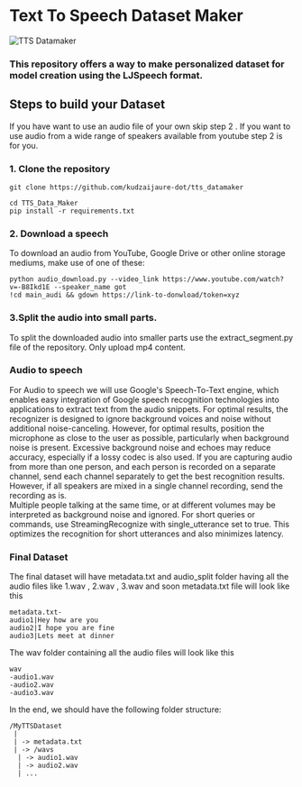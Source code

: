 # Text To Speech Dataset Maker

![TTS Datamaker](https://user-images.githubusercontent.com/55686042/211143554-771ff02a-3f79-4008-8eb6-7553ebcd846f.png)


### This repository offers a way to make personalized dataset for model creation using the LJSpeech format.


## Steps to build your Dataset
If you have want to use an audio file of your own skip step 2 . If you want to use audio from a wide range of speakers available from youtube step 2 is for you.

### 1. Clone the repository
```
git clone https://github.com/kudzaijaure-dot/tts_datamaker
```
```
cd TTS_Data_Maker
pip install -r requirements.txt
```

### 2. Download a speech
To download an audio from YouTube, Google Drive or other online storage mediums, make use of one of these: 

```
python audio_download.py --video_link https://www.youtube.com/watch?v=-B8Ikd1E --speaker_name got
!cd main_audi && gdown https://link-to-donwload/token=xyz

```


### 3.Split the audio into small parts.
To split the downloaded audio into smaller parts use the extract_segment.py file of the repository. Only upload mp4 content.

### Audio to speech 

For Audio to speech we will use Google's Speech-To-Text engine, which enables easy integration of Google speech recognition technologies into applications 
to extract text from the audio snippets.
For optimal results, the recognizer is designed to ignore background voices and noise without additional noise-canceling. However, for optimal results, position the microphone as close to the user as possible, particularly when background noise is present. Excessive background noise and echoes may reduce accuracy, especially if a lossy codec is also used.
If you are capturing audio from more than one person, and each person is recorded on a separate channel, send each channel separately to get the best recognition results. However, if all speakers are mixed in a single channel recording, send the recording as is.	
Multiple people talking at the same time, or at different volumes may be interpreted as background noise and ignored.
For short queries or commands, use StreamingRecognize with single_utterance set to true. This optimizes the recognition for short utterances and also minimizes latency.




### Final Dataset
The final dataset will have metadata.txt and audio_split folder having all the audio files like 1.wav , 2.wav , 3.wav and soon
metadata.txt file will look like this
```
metadata.txt-
audio1|Hey how are you
audio2|I hope you are fine
audio3|Lets meet at dinner
```
The wav folder containing all the audio files will look like this
```
wav
-audio1.wav
-audio2.wav
-audio3.wav
```
In the end, we should have the following folder structure:
```
/MyTTSDataset
 |
 | -> metadata.txt
 | -> /wavs
  | -> audio1.wav
  | -> audio2.wav
  | ...
```



